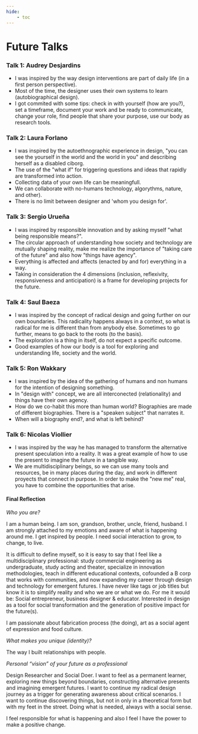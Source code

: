 ```yaml
---
hide:
    - toc
---
```


# Future Talks

### Talk 1: Audrey Desjardins

- I was inspired by the way design interventions are part of daily life (in a first person perspective). 
- Most of the time, the designer uses their own systems to learn (autobiographical design). 
- I got commited with some tips: check in with yourself (how are you?), set a timeframe, document your work and be ready to communicate, change your role, find people that share your purpose, use our body as research tools. 

### Talk 2: Laura Forlano

- I was inspired by the autoethnographic experience in design, "you can see the yourself in the world and the world in you" and describing herself as a disabled ciborg. 
- The use of the "what if" for triggering questions and ideas that rapidly are transformed into action. 
- Collecting data of your own life can be meaningfull. 
- We can collaborate with no-humans technology, algorythms, nature, and other).
- There is no limit between designer and 'whom you design for'.

### Talk 3: Sergio Urueña 

- I was inspired by responsible innovation and by asking myself "what being responsible means?". 
- The circular approach of understanding how society and technology are mutually shaping reality, make me realize the importance of "taking care of the future" and also how "things have agency". 
- Everything is affected and affects (enacted by and for) everything in a way. 
- Taking in consideration the 4 dimensions (inclusion, reflexivity, responsiveness and anticipation) is a frame for developing projects for the future. 


### Talk 4: Saul Baeza

- I was inspired by the concept of radical design and going further on our own boundaries. This radicality happens always in a context, so what is radical for me is different than from anybody else. Sometimes to go further, means to go back to the roots (to the basis).
- The exploration is a thing in itself, do not expect a specific outcome.
- Good examples of how our body is a tool for exploring and understanding life, society and the world.

### Talk 5: Ron Wakkary

- I was inspired by the idea of the gathering of humans and non humans for the intention of designing something. 
- In "design with" concept, we are all interconected (relationality) and things have their own agency.
- How do we co-habit this more than human world? Biographies are made of different biographies. There is a "speaken subject" that narrates it.
- When will a biography end?, and what is left behind?


### Talk 6: Nicolas Viollier
- I was inspired by the way he has managed to transform the alternative present speculation into a reality. It was a great example of how to use the present to imagine the future in a tangible way. 
- We are multidisciplinary beings, so we can use many tools and resources, be in many places during the day, and work in different proyects that connect in purpose. In order to make the "new me" real, you have to combine the opportunities that arise.


#### Final Reflection

*Who you are?*

I am a human being. I am son, grandson, brother, uncle, friend, husband. I am strongly attached to my emotions and aware of what is happening around me. I get inspired by people. I need social interaction to grow, to change, to live. 

It is difficult to define myself, so it is easy to say that I feel like a multidisciplinary professional: study commercial engineering as undergraduate, study acting and theater, specialize in innovation methodologies, teach in different educational contexts, cofounded a B corp that works with communities, and now expanding my career through design and technology for emergent futures. I have never like tags or job titles but know it is to simplify reality and who we are or what we do. For me it would be: Social entrepreneur, business designer & educator. Interested in design as a tool for social transformation and the generation of positive impact for the future(s).

I am passionate about fabrication process (the doing), art as a social agent of expression and food culture.

*What makes you unique (identity)?*

The way I built relationships with people.

*Personal “vision” of your future as a professional*

Design Researcher and Social Doer. I want to feel as a permanent learner, exploring new things beyond boundaries, constructing alternative presents and imagining emergent futures. I want to continue my radical design journey as a trigger for generating awareness about critical scenarios. I want to continue discovering things, but not in only in a theoretical form but with my feet in the street. Doing what is needed, always with a social sense.

I feel responsible for what is happening and also I feel I have the power to make a positive change.
















